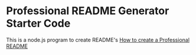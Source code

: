 # Professional README Generator Starter Code
This is a node.js program to create README's
[How to create a Professional README](https://coding-boot-camp.github.io/full-stack/github/professional-readme-guide)
